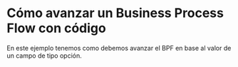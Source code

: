 # Cómo avanzar un Business Process Flow con código
En este ejemplo tenemos como debemos avanzar el BPF en base al valor de un campo de tipo opción.
